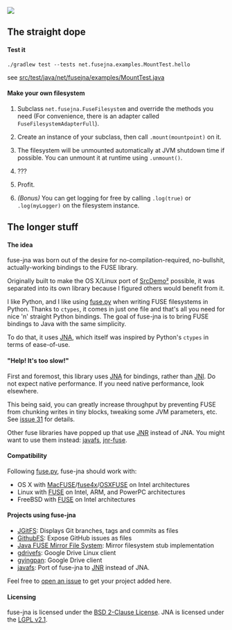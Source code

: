 [![](https://jitpack.io/v/AoEiuV020/fuse-jna.svg)](https://jitpack.io/#AoEiuV020/fuse-jna)

## The straight dope

#### Test it

    ./gradlew test --tests net.fusejna.examples.MountTest.hello

see [src/test/java/net/fusejna/examples/MountTest.java](src/test/java/net/fusejna/examples/MountTest.java)

#### Make your own filesystem

1. Subclass `net.fusejna.FuseFilesystem` and override the methods you need (For convenience, there is an adapter called `FuseFilesystemAdapterFull`).

2. Create an instance of your subclass, then call `.mount(mountpoint)` on it.

3. The filesystem will be unmounted automatically at JVM shutdown time if possible. You can unmount it at runtime using `.unmount()`.

4. ???

5. Profit.

6. *(Bonus)* You can get logging for free by calling `.log(true)` or `.log(myLogger)` on the filesystem instance.

## The longer stuff
#### The idea
fuse-jna was born out of the desire for no-compilation-required, no-bullshit, actually-working bindings to the FUSE library.

Originally built to make the OS X/Linux port of [SrcDemo²] possible, it was separated into its own library because I figured others would benefit from it.

I like Python, and I like using [fuse.py] when writing FUSE filesystems in Python. Thanks to `ctypes`, it comes in just one file and that's all you need for nice 'n' straight Python bindings.
The goal of fuse-jna is to bring FUSE bindings to Java with the same simplicity.

To do that, it uses [JNA], which itself was inspired by Python's `ctypes` in terms of ease-of-use.

#### "Help! It's too slow!"

First and foremost, this library uses [JNA] for bindings, rather than [JNI]. Do not expect native performance. If you need native performance, look elsewhere.

This being said, you can greatly increase throughput by preventing FUSE from chunking writes in tiny blocks, tweaking some JVM parameters, etc. See [issue 31][Issue 31] for details.

Other fuse libraries have popped up that use [JNR] instead of JNA. You might want to use them instead: [javafs], [jnr-fuse].

#### Compatibility

Following [fuse.py], fuse-jna should work with:

* OS X with [MacFUSE]/[fuse4x]/[OSXFUSE] on Intel architectures
* Linux with [FUSE][Linux-Fuse] on Intel, ARM, and PowerPC architectures
* FreeBSD with [FUSE][FreeBSD-Fuse] on Intel architectures

#### Projects using fuse-jna

* [JGitFS](https://github.com/centic9/JGitFS): Displays Git branches, tags and commits as files
* [GithubFS](https://github.com/akiellor/githubfs): Expose GitHub issues as files
* [Java FUSE Mirror File System](https://github.com/Syed-Rahman-Mashwani/Java-FUSE-Mirror-File-System): Mirror filesystem stub implementation
* [gdrivefs](https://github.com/smacke/gdrivefs): Google Drive Linux client
* [gyingpan](https://github.com/tbutter/gyingpan): Google Drive client
* [javafs]: Port of fuse-jna to [JNR] instead of JNA.

Feel free to [open an issue](https://github.com/EtiennePerot/fuse-jna/issues/new) to get your project added here.

#### Licensing
fuse-jna is licensed under the [BSD 2-Clause License].
JNA is licensed under the [LGPL v2.1].

[SrcDemo²]: https://github.com/EtiennePerot/srcdemo2
[fuse.py]: http://code.google.com/p/fusepy/source/browse/trunk/fuse.py
[javafs]: https://github.com/puniverse/javafs
[jnr-fuse]: https://github.com/SerCeMan/jnr-fuse
[JNI]: https://en.wikipedia.org/wiki/Java_Native_Interface
[JNA]: https://github.com/twall/jna
[JNR]: https://github.com/jnr/jnr-ffi
[Issue 31]: https://github.com/EtiennePerot/fuse-jna/issues/31
[MacFUSE]: http://code.google.com/p/macfuse/
[fuse4x]: http://fuse4x.org/
[OSXFUSE]: http://osxfuse.github.com/
[Linux-FUSE]: http://fuse.sourceforge.net/
[FreeBSD-FUSE]: http://wiki.freebsd.org/FuseFilesystem
[BSD 2-Clause License]: http://www.opensource.org/licenses/bsd-license.php
[LGPL v2.1]: http://www.opensource.org/licenses/lgpl-2.1.php
